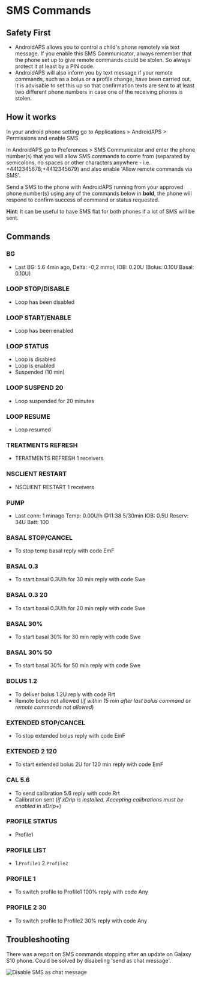 # SMS Commands

## Safety First

* AndroidAPS allows you to control a child's phone remotely via text message. If you enable this SMS Communicator, always remember that the phone set up to give remote commands could be stolen. So always protect it at least by a PIN code.
* AndroidAPS will also inform you by text message if your remote commands, such as a bolus or a profile change, have been carried out. It is advisable to set this up so that confirmation texts are sent to at least two different phone numbers in case one of the receiving phones is stolen.

## How it works

In your android phone setting go to Applications > AndroidAPS > Permissions and enable SMS

In AndroidAPS go to Preferences > SMS Communicator and enter the phone number(s) that you will allow SMS commands to come from (separated by semicolons, no spaces or other characters anywhere - i.e. +4412345678;+4412345679) and also enable 'Allow remote commands via SMS'.

Send a SMS to the phone with AndroidAPS running from your approved phone number(s) using any of the commands below in **bold**, the phone will respond to confirm success of command or status requested.

**Hint**: It can be useful to have SMS flat for both phones if a lot of SMS will be sent.

## Commands

### BG
- Last BG: 5.6 4min ago, Delta: -0,2 mmol, IOB: 0.20U (Bolus: 0.10U Basal: 0.10U)
### LOOP STOP/DISABLE
- Loop has been disabled
### LOOP START/ENABLE
- Loop has been enabled
### LOOP STATUS
- Loop is disabled
- Loop is enabled
- Suspended (10 min)
### LOOP SUSPEND 20
- Loop suspended for 20 minutes
### LOOP RESUME
- Loop resumed
### TREATMENTS REFRESH
- TERATMENTS REFRESH 1 receivers
### NSCLIENT RESTART
- NSCLIENT RESTART 1 receivers
### PUMP
- Last conn: 1 minago Temp: 0.00U/h @11:38 5/30min IOB: 0.5U Reserv: 34U Batt: 100
### BASAL STOP/CANCEL
- To stop temp basal reply with code EmF
### BASAL 0.3
- To start basal 0.3U/h for 30 min reply with code Swe
### BASAL 0.3 20
- To start basal 0.3U/h for 20 min reply with code Swe
### BASAL 30%
- To start basal 30% for 30 min reply with code Swe
### BASAL 30% 50
- To start basal 30% for 50 min reply with code Swe
### BOLUS 1.2
- To deliver bolus 1.2U reply with code Rrt
- Remote bolus not allowed (_if within 15 min after last bolus command or remote commands not allowed_)
### EXTENDED STOP/CANCEL
- To stop extended bolus reply with code EmF
### EXTENDED 2 120
- To start extended bolus 2U for 120 min reply with code EmF
### CAL 5.6
- To send calibration 5.6 reply with code Rrt
- Calibration sent (_if xDrip is installed. Accepting calibrations must be enabled in xDrip+_)
### PROFILE STATUS
- Profile1
### PROFILE LIST
- 1.`Profile1` 2.`Profile2`
### PROFILE 1
- To switch profile to Profile1 100% reply with code Any
### PROFILE 2 30
- To switch profile to Profile2 30% reply with code Any

## Troubleshooting

There was a report on SMS commands stopping after an update on Galaxy S10 phone. Could be solved by disabeling 'send as chat message'.

![Disable SMS as chat message](../images/SMSdisableChat.png)
